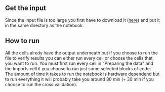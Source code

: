 ## Get the input

Since the input file is too large you first have to download it ([here](https://www.kaggle.com/datasets/dhanushnarayananr/credit-card-fraud)) and put it in the same directory as the notebook.

## How to run

All the cells alredy have the output underneath but if you choose to run the file to verify results you can either run every cell or choose the cells that you want to run. You must first run every cell in "Preparing the data" and the Imports cell if you choose to run just some selected blocks of code. \
The amount of time it takes to run the notebook is hardware dependend but to run everything it will probably take you around 30 min (+ 30 min if you choose to run the cross validation).